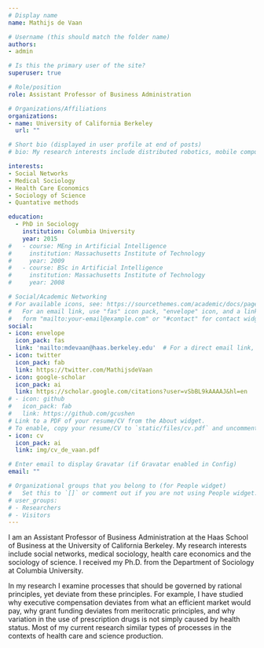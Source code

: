 ```yaml
---
# Display name
name: Mathijs de Vaan

# Username (this should match the folder name)
authors:
- admin

# Is this the primary user of the site?
superuser: true

# Role/position
role: Assistant Professor of Business Administration

# Organizations/Affiliations
organizations:
- name: University of California Berkeley
  url: ""

# Short bio (displayed in user profile at end of posts)
# bio: My research interests include distributed robotics, mobile computing and programmable matter.

interests:
- Social Networks
- Medical Sociology
- Health Care Economics
- Sociology of Science
- Quantative methods

education:
  - PhD in Sociology
    institution: Columbia University
    year: 2015
#   - course: MEng in Artificial Intelligence
#     institution: Massachusetts Institute of Technology
#     year: 2009
#   - course: BSc in Artificial Intelligence
#     institution: Massachusetts Institute of Technology
#     year: 2008

# Social/Academic Networking
# For available icons, see: https://sourcethemes.com/academic/docs/page-builder/#icons
#   For an email link, use "fas" icon pack, "envelope" icon, and a link in the
#   form "mailto:your-email@example.com" or "#contact" for contact widget.
social:
- icon: envelope
  icon_pack: fas
  link: 'mailto:mdevaan@haas.berkeley.edu'  # For a direct email link, use "mailto:test@example.org".
- icon: twitter
  icon_pack: fab
  link: https://twitter.com/MathijsdeVaan
- icon: google-scholar
  icon_pack: ai
  link: https://scholar.google.com/citations?user=vSbBL9kAAAAJ&hl=en
# - icon: github
#   icon_pack: fab
#   link: https://github.com/gcushen
# Link to a PDF of your resume/CV from the About widget.
# To enable, copy your resume/CV to `static/files/cv.pdf` and uncomment the lines below.
- icon: cv
  icon_pack: ai
  link: img/cv_de_vaan.pdf

# Enter email to display Gravatar (if Gravatar enabled in Config)
email: ""

# Organizational groups that you belong to (for People widget)
#   Set this to `[]` or comment out if you are not using People widget.
# user_groups:
# - Researchers
# - Visitors
---
```


I am an Assistant Professor of Business Administration at the Haas School of Business at the University of California Berkeley. My research interests include social networks, medical sociology, health care economics and the sociology of science. I received my Ph.D. from the Department of Sociology at Columbia University. 

In my research I examine processes that should be governed by rational principles, yet deviate from these principles. For example, I have studied why executive compensation deviates from what an efficient market would pay, why grant funding deviates from meritocratic principles, and why variation in the use of prescription drugs is not simply caused by health status. Most of my current research similar types of processes in the contexts of health care and science production.
